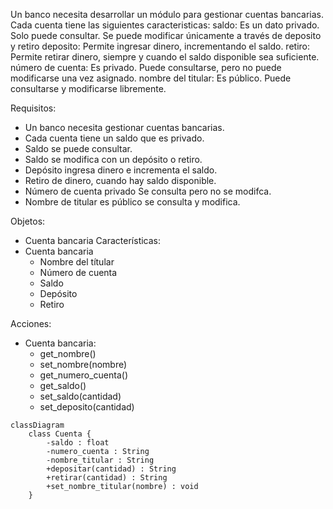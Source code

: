 Un banco necesita desarrollar un módulo para gestionar cuentas bancarias. Cada cuenta tiene las siguientes caracteristicas:
saldo: Es un dato privado. Solo puede consultar. Se puede modificar únicamente a través de deposito y retiro
deposito: Permite ingresar dinero, incrementando el saldo.
retiro: Permite retirar dinero, siempre y cuando el saldo disponible sea suficiente.
número de cuenta: Es privado. Puede consultarse, pero no puede modificarse una vez asignado.
nombre del titular: Es público. Puede consultarse y modificarse libremente.


Requisitos:
- Un banco necesita gestionar cuentas bancarias.
- Cada cuenta tiene un saldo que es privado.
- Saldo se puede consultar.
- Saldo se modifica con un depósito o retiro.
- Depósito ingresa dinero e incrementa el saldo.
- Retiro de dinero, cuando hay saldo disponible.
- Número de cuenta privado Se consulta pero no se modifca.
- Nombre de titular es público se consulta y modifica.

Objetos:
- Cuenta bancaria
Características:
- Cuenta bancaria
    - Nombre del títular
    - Número de cuenta
    - Saldo
    - Depósito
    - Retiro
    
Acciones:
- Cuenta bancaria:
    - get_nombre()
    - set_nombre(nombre)
    - get_numero_cuenta()
    - get_saldo()
    - set_saldo(cantidad)
    - set_deposito(cantidad)
  
```mermaid
classDiagram
    class Cuenta {
        -saldo : float
        -numero_cuenta : String
        -nombre_titular : String
        +depositar(cantidad) : String
        +retirar(cantidad) : String
        +set_nombre_titular(nombre) : void
    }
```
